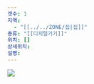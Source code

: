 ```yaml
---
갯수: 1
지역:
  - "[[../../ZONE/집|집]]"
종류: "[[디지털기기]]"
위치: []
상세위치: 
설명:
---
```


![](http://192.168.50.22/devices/250322_IMG_0041.jpg)
